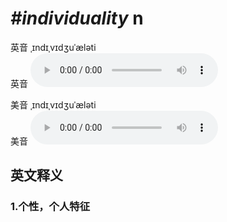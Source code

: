 # ***\#individuality*** n
英音 ˌɪndɪˌvɪdʒuˈæləti  
英音
<audio src="./media/individuality1_AAC.aac" controls="controls"></audio>

美音 ˌɪndɪˌvɪdʒuˈæləti  
美音
<audio src="./media/individuality2_AAC.aac" controls="controls"></audio>



  

英文释义
---
### 1.**个性，个人特征**  


